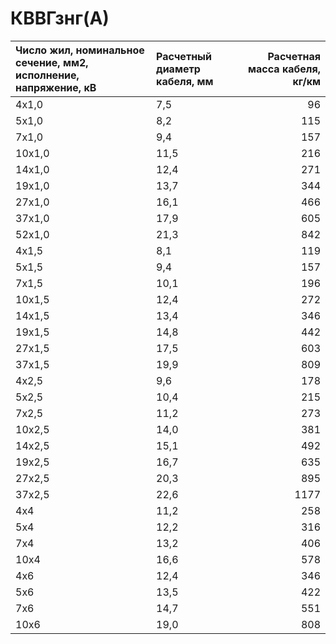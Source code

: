 # КВВГзнг(А)

| Число жил, номинальное сечение, мм2, исполнение, напряжение, кВ   | Расчетный диаметр кабеля, мм   |   Расчетная масса кабеля, кг/км |
|:------------------------------------------------------------------|:-------------------------------|--------------------------------:|
| 4х1,0                                                             | 7,5                            |                              96 |
| 5х1,0                                                             | 8,2                            |                             115 |
| 7х1,0                                                             | 9,4                            |                             157 |
| 10х1,0                                                            | 11,5                           |                             216 |
| 14х1,0                                                            | 12,4                           |                             271 |
| 19х1,0                                                            | 13,7                           |                             344 |
| 27х1,0                                                            | 16,1                           |                             466 |
| 37х1,0                                                            | 17,9                           |                             605 |
| 52х1,0                                                            | 21,3                           |                             842 |
| 4х1,5                                                             | 8,1                            |                             119 |
| 5х1,5                                                             | 9,4                            |                             157 |
| 7х1,5                                                             | 10,1                           |                             196 |
| 10х1,5                                                            | 12,4                           |                             272 |
| 14х1,5                                                            | 13,4                           |                             346 |
| 19х1,5                                                            | 14,8                           |                             442 |
| 27х1,5                                                            | 17,5                           |                             603 |
| 37х1,5                                                            | 19,9                           |                             809 |
| 4х2,5                                                             | 9,6                            |                             178 |
| 5х2,5                                                             | 10,4                           |                             215 |
| 7х2,5                                                             | 11,2                           |                             273 |
| 10х2,5                                                            | 14,0                           |                             381 |
| 14х2,5                                                            | 15,1                           |                             492 |
| 19х2,5                                                            | 16,7                           |                             635 |
| 27х2,5                                                            | 20,3                           |                             895 |
| 37х2,5                                                            | 22,6                           |                            1177 |
| 4х4                                                               | 11,2                           |                             258 |
| 5х4                                                               | 12,2                           |                             316 |
| 7х4                                                               | 13,2                           |                             406 |
| 10х4                                                              | 16,6                           |                             578 |
| 4х6                                                               | 12,4                           |                             346 |
| 5х6                                                               | 13,5                           |                             422 |
| 7х6                                                               | 14,7                           |                             551 |
| 10х6                                                              | 19,0                           |                             808 |